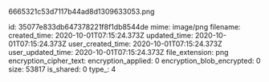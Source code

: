 6665321c53d7117b44ad8d1309633053.png

id: 35077e833db647378221f8f1db8544de
mime: image/png
filename: 
created_time: 2020-10-01T07:15:24.373Z
updated_time: 2020-10-01T07:15:24.373Z
user_created_time: 2020-10-01T07:15:24.373Z
user_updated_time: 2020-10-01T07:15:24.373Z
file_extension: png
encryption_cipher_text: 
encryption_applied: 0
encryption_blob_encrypted: 0
size: 53817
is_shared: 0
type_: 4